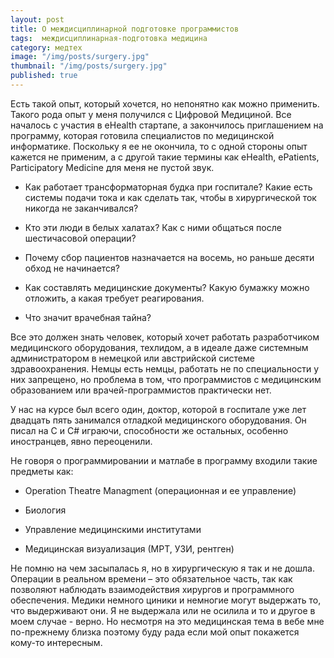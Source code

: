 ```yaml
---
layout: post
title: О междисциплинарной подготовке программистов
tags:  междисциплинарная-подготовка медицина 
category: медтех
image: "/img/posts/surgery.jpg"
thumbnail: "/img/posts/surgery.jpg"
published: true
---
```

Есть такой опыт, который хочется, но непонятно как можно применить. Такого рода опыт у меня получился с Цифровой Медициной.
Все началось с участия в eHealth стартапе, а закончилось приглашением на программу, которая готовила специалистов по медицинской информатике. Поскольку я ее не окончила, то с одной стороны опыт кажется не применим, а с другой такие термины как eHealth, ePatients, Participatory Medicine для меня не пустой звук.


* Как работает трансформаторная будка при госпитале? Какие есть системы подачи тока и как сделать так, чтобы в хирургической ток никогда не заканчивался?

* Кто эти люди в белых халатах? Как с ними общаться после шестичасовой операции?

* Почему сбор пациентов назначается на восемь, но раньше десяти обход не начинается?

* Как составлять медицинские документы? Какую бумажку можно отложить, а какая требует реагирования.

* Что значит врачебная тайна?


Все это должен знать человек, который хочет работать разработчиком медицинского оборудования, техлидом, а в идеале даже системным администратором в немецкой или австрийской системе здравоохранения. Немцы есть немцы, работать не по специальности у них запрещено, но проблема в том, что программистов с медицинским образованием или врачей-программистов практически нет.

У нас на курсе был всего один, доктор, которой в госпитале уже лет двадцать пять занимался отладкой медицинского оборудования. Он писал на C и С# играючи, способности же остальных, особенно иностранцев, явно переоценили.

Не говоря о программировании и матлабе в программу входили такие предметы как:

* Operation Theatre Managment (операционная и ее управление)

* Биология

* Управление медицинскими институтами

* Медицинская визуализация (МРТ, УЗИ, рентген)


Не помню на чем засыпалась я, но в хирургическую я так и не дошла. Операции в реальном времени – это обязательное часть, так как позволяют наблюдать взаимодействия хирургов и программного обеспечения. Медики немного циники и немногие могут выдержать то, что выдерживают они. Я не выдержала или не осилила и то и другое в моем случае - верно. Но несмотря на это медицинская тема в вебе мне по-прежнему близка поэтому буду рада если мой опыт покажется кому-то интересным.


